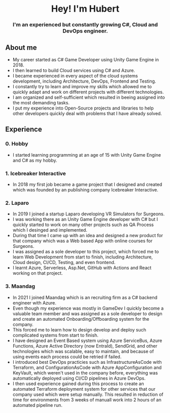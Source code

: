 <div align="center">
  
# Hey! I'm Hubert

</div>

<div align="center">
  
### I'm an experienced but constantly growing C#, Cloud and DevOps engineer.

</div>

## About me
- My career started as C# Game Developer using Unity Game Engine in 2018.
- I then learned to build Cloud services using C# and Azure.
- I became experienced in every aspect of the cloud systems development, including Architecture, DevOps, Frontend and Testing.
- I constantly try to learn and improve my skills which allowed me to quickly adapt and work on different projects with different technologies.
- I am organized and self-sufficient which resulted in beeing assigned into the most demanding tasks.
- I put my experience into Open-Source projects and libraries to help other developers quickly deal with problems that I have already solved.

## Experience
### 0. Hobby
- I started learning programming at an age of 15 with Unity Game Engine and C# as my hobby.

### 1. Icebreaker Interactive
- In 2018 my first job became a game project that I designed and created which was founded by an publishing company Icebreaker Interactive.

### 2. Laparo
- In 2019 I joined a startup Laparo developing VR Simulators for Surgeons.
- I was working there as an Unity Game Engine developer with C# but I quickly started to work on many other projects such as QA Process which I desinged and implemented.
- During that time I came up with an idea and designed a new product for that company which was a Web based App with online courses for Surgeons.
- I was assigned as a sole developer to this project, which forced me to learn Web Development from start to finish, including Architecture, Cloud design, CI/CD, Testing, and even frontend.
- I learnt Azure, Serverless, Asp.Net, GitHub with Actions and React working on that project.

### 3. Maandag
- In 2021 I joined Maandag which is an recruiting firm as a C# backend engineer with Azure.
- Even though my experience was mostly in GameDev I quickly become a valuable team member and was assigned as a sole developer to design and create an automated Onboarding/Offboarding system for the company.
- This forced me to learn how to design develop and deploy such complicated systems from start to finish. 
- I have designed an Event Based system using Azure ServiceBus, Azure Functions, Azure Active Directory (now EntraId), SendGrid, and other technologies which was scalable, easy to maintain, and because of using events each process could be retried if failed.
- I introduced best DevOps practicies such as InfrastructureAsCode with Terraform, and ConfigurationAsCode with Azure AppConfiguration and KeyVault, which weren't used in the company before, everything was automatically deployed using CI/CD pipelines in Azure DevOps.
- I then used experience gained during this process to create an automated Terraform deployment system for other services that our company used which were setup manually. 
This resulted in reduction of time for environments from 3 weeks of manuall work into 2 hours of an automated pipeline run.

<!--
**HubiBoar/HubiBoar** is a ✨ _special_ ✨ repository because its `README.md` (this file) appears on your GitHub profile.

Here are some ideas to get you started:

- 🔭 I’m currently working on ...
- 🌱 I’m currently learning ...
- 👯 I’m looking to collaborate on ...
- 🤔 I’m looking for help with ...
- 💬 Ask me about ...
- 📫 How to reach me: ...
- 😄 Pronouns: ...
- ⚡ Fun fact: ...
-->
